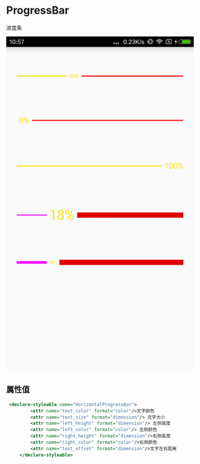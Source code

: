 # ProgressBar
进度条

![image](https://github.com/zhangxiang0316/ProgressBar/blob/master/raw/QQ图片20170526105856.png)

## 属性值
``` xml
 <declare-styleable name="HorizontalProgressBar">
         <attr name="text_color" format="color"/>文字颜色
         <attr name="text_size" format="dimension"/> 文字大小
         <attr name="left_height" format="dimension"/> 左侧高度
         <attr name="left_color" format="color"/> 左侧颜色
         <attr name="right_height" format="dimension"/>右侧高度
         <attr name="right_color" format="color"/>右侧颜色
         <attr name="text_offset" format="dimension"/>文字左右距离
     </declare-styleable>



